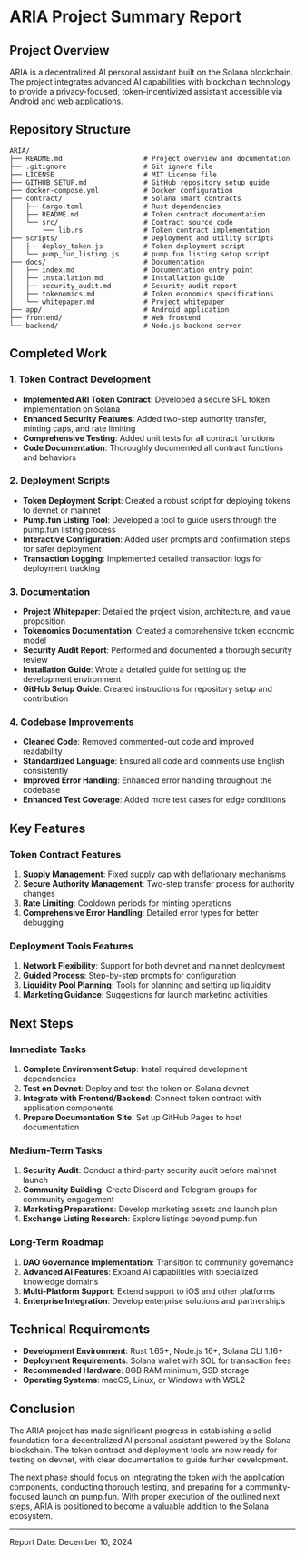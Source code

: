 # ARIA Project Summary Report

## Project Overview

ARIA is a decentralized AI personal assistant built on the Solana blockchain. The project integrates advanced AI capabilities with blockchain technology to provide a privacy-focused, token-incentivized assistant accessible via Android and web applications.

## Repository Structure

```
ARIA/
├── README.md                    # Project overview and documentation
├── .gitignore                   # Git ignore file
├── LICENSE                      # MIT License file
├── GITHUB_SETUP.md              # GitHub repository setup guide
├── docker-compose.yml           # Docker configuration
├── contract/                    # Solana smart contracts
│   ├── Cargo.toml               # Rust dependencies
│   ├── README.md                # Token contract documentation
│   └── src/                     # Contract source code
│       └── lib.rs               # Token contract implementation
├── scripts/                     # Deployment and utility scripts
│   ├── deploy_token.js          # Token deployment script
│   └── pump_fun_listing.js      # pump.fun listing setup script
├── docs/                        # Documentation
│   ├── index.md                 # Documentation entry point
│   ├── installation.md          # Installation guide
│   ├── security_audit.md        # Security audit report
│   ├── tokenomics.md            # Token economics specifications
│   └── whitepaper.md            # Project whitepaper
├── app/                         # Android application
├── frontend/                    # Web frontend
└── backend/                     # Node.js backend server
```

## Completed Work

### 1. Token Contract Development

- **Implemented ARI Token Contract**: Developed a secure SPL token implementation on Solana
- **Enhanced Security Features**: Added two-step authority transfer, minting caps, and rate limiting
- **Comprehensive Testing**: Added unit tests for all contract functions
- **Code Documentation**: Thoroughly documented all contract functions and behaviors

### 2. Deployment Scripts

- **Token Deployment Script**: Created a robust script for deploying tokens to devnet or mainnet
- **Pump.fun Listing Tool**: Developed a tool to guide users through the pump.fun listing process
- **Interactive Configuration**: Added user prompts and confirmation steps for safer deployment
- **Transaction Logging**: Implemented detailed transaction logs for deployment tracking

### 3. Documentation

- **Project Whitepaper**: Detailed the project vision, architecture, and value proposition
- **Tokenomics Documentation**: Created a comprehensive token economic model
- **Security Audit Report**: Performed and documented a thorough security review
- **Installation Guide**: Wrote a detailed guide for setting up the development environment
- **GitHub Setup Guide**: Created instructions for repository setup and contribution

### 4. Codebase Improvements

- **Cleaned Code**: Removed commented-out code and improved readability
- **Standardized Language**: Ensured all code and comments use English consistently
- **Improved Error Handling**: Enhanced error handling throughout the codebase
- **Enhanced Test Coverage**: Added more test cases for edge conditions

## Key Features

### Token Contract Features

1. **Supply Management**: Fixed supply cap with deflationary mechanisms
2. **Secure Authority Management**: Two-step transfer process for authority changes
3. **Rate Limiting**: Cooldown periods for minting operations
4. **Comprehensive Error Handling**: Detailed error types for better debugging

### Deployment Tools Features

1. **Network Flexibility**: Support for both devnet and mainnet deployment
2. **Guided Process**: Step-by-step prompts for configuration
3. **Liquidity Pool Planning**: Tools for planning and setting up liquidity
4. **Marketing Guidance**: Suggestions for launch marketing activities

## Next Steps

### Immediate Tasks

1. **Complete Environment Setup**: Install required development dependencies
2. **Test on Devnet**: Deploy and test the token on Solana devnet
3. **Integrate with Frontend/Backend**: Connect token contract with application components
4. **Prepare Documentation Site**: Set up GitHub Pages to host documentation

### Medium-Term Tasks

1. **Security Audit**: Conduct a third-party security audit before mainnet launch
2. **Community Building**: Create Discord and Telegram groups for community engagement
3. **Marketing Preparations**: Develop marketing assets and launch plan
4. **Exchange Listing Research**: Explore listings beyond pump.fun

### Long-Term Roadmap

1. **DAO Governance Implementation**: Transition to community governance
2. **Advanced AI Features**: Expand AI capabilities with specialized knowledge domains
3. **Multi-Platform Support**: Extend support to iOS and other platforms
4. **Enterprise Integration**: Develop enterprise solutions and partnerships

## Technical Requirements

- **Development Environment**: Rust 1.65+, Node.js 16+, Solana CLI 1.16+
- **Deployment Requirements**: Solana wallet with SOL for transaction fees
- **Recommended Hardware**: 8GB RAM minimum, SSD storage
- **Operating Systems**: macOS, Linux, or Windows with WSL2

## Conclusion

The ARIA project has made significant progress in establishing a solid foundation for a decentralized AI personal assistant powered by the Solana blockchain. The token contract and deployment tools are now ready for testing on devnet, with clear documentation to guide further development.

The next phase should focus on integrating the token with the application components, conducting thorough testing, and preparing for a community-focused launch on pump.fun. With proper execution of the outlined next steps, ARIA is positioned to become a valuable addition to the Solana ecosystem.

---

Report Date: December 10, 2024 